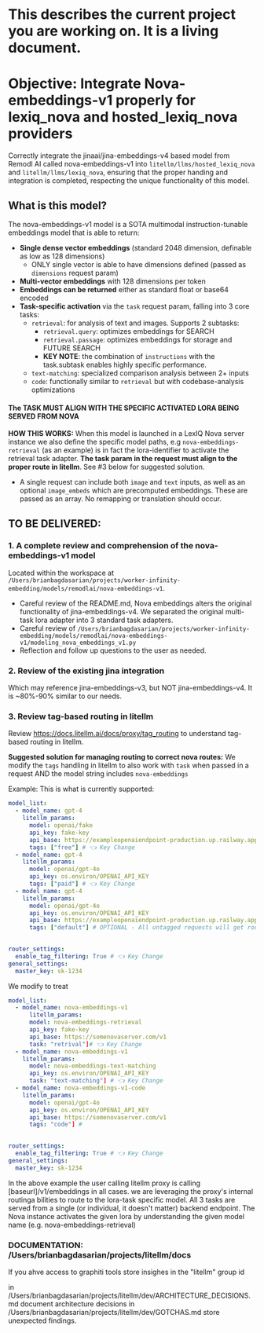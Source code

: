 # This describes the current project you are working on. It is a living document.


# Objective: Integrate Nova-embeddings-v1 properly for lexiq_nova and hosted_lexiq_nova providers
Correctly integrate the jinaai/jina-embeddings-v4 based model from Remodl AI called nova-embeddings-v1 into `litellm/llms/hosted_lexiq_nova` and `litellm/llms/lexiq_nova`, ensuring that the proper handing and integration is completed, respecting the unique functionality of this model.


## What is this model?

The nova-embeddings-v1 model is a SOTA multimodal instruction-tunable embeddings model that is able to return:

- **Single dense vector embeddings** (standard 2048 dimension, definable as low as 128 dimensions)
  - ONLY single vector is able to have dimensions defined (passed as `dimensions` request param)
- **Multi-vector embeddings** with 128 dimensions per token
- **Embeddings can be returned** either as standard float or base64 encoded
- **Task-specific activation** via the `task` request param, falling into 3 core tasks:
  - `retrieval`: for analysis of text and images. Supports 2 subtasks:
    - `retrieval.query`: optimizes embeddings for SEARCH
    - `retrieval.passage`: optimizes embeddings for storage and FUTURE SEARCH
    - **KEY NOTE**: the combination of `instructions` with the task.subtask enables highly specific performance.
  - `text-matching`: specialized comparison analysis between 2+ inputs
  - `code`: functionally similar to `retrieval` but with codebase-analysis optimizations

#### The TASK MUST ALIGN WITH THE SPECIFIC ACTIVATED LORA BEING SERVED FROM NOVA

**HOW THIS WORKS:**
When this model is launched in a LexIQ Nova server instance we also define the specific model paths, e.g `nova-embeddings-retrieval` (as an example) is in fact the lora-identifier to activate the retrieval task adapter. **The task param in the request must align to the proper route in litellm**. See #3 below for suggested solution.

- A single request can include both `image` and `text` inputs, as well as an optional `image_embeds` which are precomputed embeddings. These are passed as an array. No remapping or translation should occur.

## TO BE DELIVERED:

### 1. A complete review and comprehension of the nova-embeddings-v1 model

Located within the workspace at `/Users/brianbagdasarian/projects/worker-infinity-embedding/models/remodlai/nova-embeddings-v1`.

- Careful review of the README.md, Nova embeddings alters the original functionality of jina-embeddings-v4. We separated the original multi-task lora adapter into 3 standard task adapters.
- Careful review of `/Users/brianbagdasarian/projects/worker-infinity-embedding/models/remodlai/nova-embeddings-v1/modeling_nova_embeddings_v1.py`
- Reflection and follow up questions to the user as needed.

### 2. Review of the existing jina integration

Which may reference jina-embeddings-v3, but NOT jina-embeddings-v4. It is ~80%-90% similar to our needs.

### 3. Review tag-based routing in litellm

Review https://docs.litellm.ai/docs/proxy/tag_routing to understand tag-based routing in litellm.

**Suggested solution for managing routing to correct nova routes:** We modify the `tags` handling in litellm to also work with `task` when passed in a request AND the model string includes `nova-embeddings`




Example:
This is what is currently supported:
```yaml
model_list:
  - model_name: gpt-4
    litellm_params:
      model: openai/fake
      api_key: fake-key
      api_base: https://exampleopenaiendpoint-production.up.railway.app/
      tags: ["free"] # 👈 Key Change
  - model_name: gpt-4
    litellm_params:
      model: openai/gpt-4o
      api_key: os.environ/OPENAI_API_KEY
      tags: ["paid"] # 👈 Key Change
  - model_name: gpt-4
    litellm_params:
      model: openai/gpt-4o
      api_key: os.environ/OPENAI_API_KEY
      api_base: https://exampleopenaiendpoint-production.up.railway.app/
      tags: ["default"] # OPTIONAL - All untagged requests will get routed to this
  

router_settings:
  enable_tag_filtering: True # 👈 Key Change
general_settings: 
  master_key: sk-1234
```
We modify to treat
```yaml
model_list:
  - model_name: nova-embeddings-v1
      litellm_params:
      model: nova-embeddings-retrieval
      api_key: fake-key
      api_base: https://somenovaserver.com/v1
      task: "retrival"]# 👈 Key Change
  - model_name: nova-embeddings-v1
    litellm_params:
      model: nova-embeddings-text-matching
      api_key: os.environ/OPENAI_API_KEY
      task: "text-matching"] # 👈 Key Change
  - model_name: nova-embeddings-v1-code
    litellm_params:
      model: openai/gpt-4o
      api_key: os.environ/OPENAI_API_KEY
      api_base: https://somenovaserver.com/v1
      tags: "code"] #
  

router_settings:
  enable_tag_filtering: True # 👈 Key Change
general_settings: 
  master_key: sk-1234
```

In the above example the user calling litellm proxy is calling [baseurl]/v1/embeddings in all cases.  we are leveraging the proxy's internal routinga bilities to route to the lora-task specific model.  All 3 tasks are served from a single (or individual, it doesn't matter) backend endpoint.  The Nova instance activates the given lora by understanding the given model name (e.g. nova-embeddings-retrieval)


### DOCUMENTATION: /Users/brianbagdasarian/projects/litellm/docs

If you ahve access to graphiti tools store insighes in the "litellm" group id

in /Users/brianbagdasarian/projects/litellm/dev/ARCHITECTURE_DECISIONS.md document architecture decisions
in /Users/brianbagdasarian/projects/litellm/dev/GOTCHAS.md store unexpected findings.
